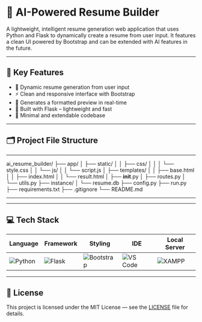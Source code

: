# 🧠 AI-Powered Resume Builder

A lightweight, intelligent resume generation web application that uses Python and Flask to dynamically create a resume from user input. It features a clean UI powered by Bootstrap and can be extended with AI features in the future.

---

## 🚀 Key Features

- 📝 Dynamic resume generation from user input
- ⚡ Clean and responsive interface with Bootstrap
- 📄 Generates a formatted preview in real-time
- 🧠 Built with Flask – lightweight and fast
- 🎯 Minimal and extendable codebase

---

## 🗂️ Project File Structure

---

ai_resume_builder/
├── app/
│   ├── static/
│   │   ├── css/
│   │   │   └── style.css
│   │   └── js/
│   │       └── script.js
│   ├── templates/
│   │   ├── base.html
│   │   ├── index.html
│   │   └── result.html
│   ├── __init__.py
│   ├── routes.py
│   └── utils.py
├── instance/
│   └── resume.db
├── config.py
├── run.py
├── requirements.txt
├── .gitignore
└── README.md


---


---

## 💻 Tech Stack

| Language | Framework | Styling | IDE | Local Server |
|----------|-----------|---------|-----|---------------|
| ![Python](https://img.shields.io/badge/python-3776AB?style=for-the-badge&logo=python&logoColor=white) | ![Flask](https://img.shields.io/badge/flask-000000?style=for-the-badge&logo=flask&logoColor=white) | ![Bootstrap](https://img.shields.io/badge/bootstrap-563D7C?style=for-the-badge&logo=bootstrap&logoColor=white) | ![VS Code](https://img.shields.io/badge/VS_Code-007ACC?style=for-the-badge&logo=visual-studio-code&logoColor=white) | ![XAMPP](https://img.shields.io/badge/xampp-FB7A24?style=for-the-badge&logo=xampp&logoColor=white) |

---

## 📜 License

This project is licensed under the MIT License — see the [LICENSE](LICENSE) file for details.
